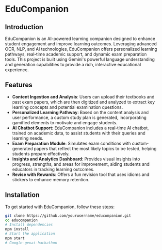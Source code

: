 # EduCompanion

## Introduction
EduCompanion is an AI-powered learning companion designed to enhance student engagement and improve learning outcomes. Leveraging advanced OCR, NLP, and AI technologies, EduCompanion offers personalized learning pathways, real-time academic support, and dynamic exam preparation tools. This project is built using Gemini's powerful language understanding and generation capabilities to provide a rich, interactive educational experience.

## Features
- **Content Ingestion and Analysis**: Users can upload their textbooks and past exam papers, which are then digitized and analyzed to extract key learning concepts and potential examination questions.
- **Personalized Learning Pathway**: Based on the content analysis and user performance, a custom study plan is generated, incorporating gamified elements to motivate and engage students.
- **AI Chatbot Support**: EduCompanion includes a real-time AI chatbot, trained on academic data, to assist students with their queries and learning needs.
- **Exam Preparation Module**: Simulates exam conditions with custom-generated papers that reflect the most likely topics to be tested, helping students prepare effectively.
- **Insights and Analytics Dashboard**: Provides visual insights into progress, strengths, and areas for improvement, aiding students and educators in tracking learning outcomes.
- **Revise with Rewards**: Offers a fun revision tool that uses idioms and stickers to enhance memory retention.

## Installation
To get started with EduCompanion, follow these steps:

```bash
git clone https://github.com/yourusername/educompanion.git
cd educompanion
# Install dependencies
npm install
# Start the application
npm start
# Google-genai-hackathon

